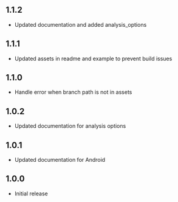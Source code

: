 ## 1.1.2
- Updated documentation and added analysis_options

## 1.1.1
- Updated assets in readme and example to prevent build issues

## 1.1.0
- Handle error when branch path is not in assets

## 1.0.2
- Updated documentation for analysis options

## 1.0.1
- Updated documentation for Android

## 1.0.0
- Initial release
